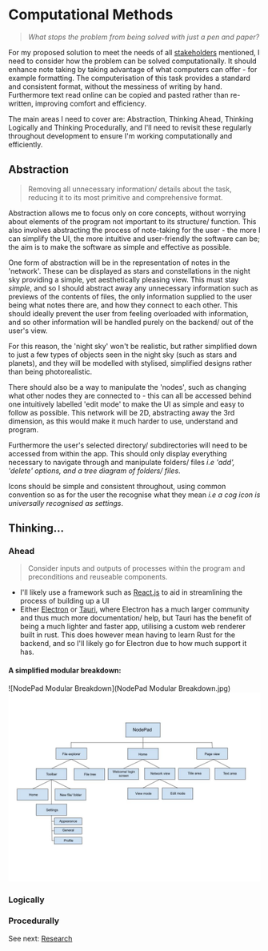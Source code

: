 # Computational Methods
> *What stops the problem from being solved with just a pen and paper?*

For my proposed solution to meet the needs of all [stakeholders](1.2-stakeholders.md) mentioned, I need to consider how the problem can be solved computationally. It should enhance note taking by taking advantage of what computers can offer - for example formatting. The computerisation of this task provides a standard and consistent format, without the messiness of writing by hand. Furthermore text read online can be copied and pasted rather than re-written, improving comfort and efficiency.

The main areas I need to cover are: Abstraction, Thinking Ahead, Thinking Logically and Thinking Procedurally, and I'll need to revisit these regularly throughout development to ensure I'm working computationally and efficiently.

## Abstraction
> Removing all unnecessary information/ details about the task, reducing it to its most primitive and comprehensive format.

Abstraction allows me to focus only on core concepts, without worrying about elements of the program not important to its structure/ function. This also involves abstracting the process of note-taking for the user - the more I can simplify the UI, the more intuitive and user-friendly the software can be; the aim is to make the software as simple and effective as possible.

One form of abstraction will be in the representation of notes in the 'network'. These can be displayed as stars and constellations in the night sky providing a simple, yet aesthetically pleasing view. This must stay *simple*, and so I should abstract away any unnecessary information such as previews of the contents of files, the only information supplied to the user being what notes there are, and how they connect to each other. This should ideally prevent the user from feeling overloaded with information, and so other information will be handled purely on the backend/ out of the user's view.

For this reason, the 'night sky' won't be realistic, but rather simplified down to just a few types of objects seen in the night sky (such as stars and planets), and they will be modelled with stylised, simplified designs rather than being photorealistic.

There should also be a way to manipulate the 'nodes', such as changing what other nodes they are connected to - this can all be accessed behind one intuitively labelled 'edit mode' to make the UI as simple and easy to follow as possible. This network will be 2D, abstracting away the 3rd dimension, as this would make it much harder to use, understand and program.

Furthermore the user's selected directory/ subdirectories will need to be accessed from within the app. This should only display everything necessary to navigate through and manipulate folders/ files *i.e 'add', 'delete' options, and a tree diagram of folders/ files*.

Icons should be simple and consistent throughout, using common convention so as for the user the recognise what they mean *i.e a cog icon is universally recognised as settings*.

## Thinking...
### Ahead
> Consider inputs and outputs of processes within the program and preconditions and reuseable components.

- I'll likely use a framework such as [React.js](https://react.dev/) to aid in streamlining the process of building up a UI
- Either [Electron](https://www.electronjs.org/docs/latest/tutorial/ipc) or [Tauri](https://tauri.app/), where Electron has a much larger community and thus much more documentation/ help, but Tauri has the benefit of being a much lighter and faster app, utilising a custom web renderer built in rust. This does however mean having to learn Rust for the backend, and so I'll likely go for Electron due to how much support it has.

#### A simplified modular breakdown:
![NodePad Modular Breakdown](NodePad Modular Breakdown.jpg)
<img src="./NodePad Modular Breakdown.jpg">

### Logically

### Procedurally

See next: [Research](1.4-research.md)
